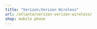 ```yaml
---
title: "Verizon;Verizon Wireless"
url: /atlanta/verizon-verizon-wireless/
shop: mobile phone
---
```

